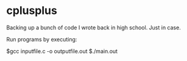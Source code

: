 cplusplus
=========

Backing up a bunch of code I wrote back in high school. Just in case.

Run programs by executing:

$gcc inputfile.c -o outputfile.out
$./main.out

